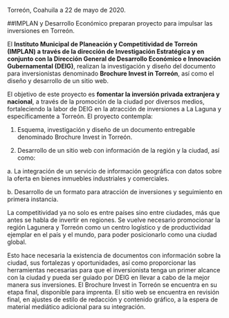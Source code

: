 
Torreón, Coahuila a 22 de mayo de 2020.

##IMPLAN y Desarrollo Económico preparan proyecto para impulsar las inversiones en Torreón.

El **Instituto Municipal de Planeación y Competitividad de Torreón (IMPLAN) a través de la dirección de Investigación Estratégica y en conjunto con la Dirección General de Desarrollo Económico e Innovación Gubernamental (DEIG)**, realizan la investigación y diseño del documento para inversionistas denominado **Brochure Invest in Torreón**, así como el diseño y desarrollo de un sitio web.

El objetivo de este proyecto es **fomentar la inversión privada extranjera y nacional**, a través de la promoción de la ciudad por diversos medios, fortaleciendo la labor de DEIG en la atracción de inversiones a La Laguna y específicamente a Torreón. El proyecto contempla:

1. Esquema, investigación y diseño de un documento entregable denominado Brochure Invest in Torreón.

2. Desarrollo de un sitio web con información de la región y la ciudad, así como:

a. La integración de un servicio de información geográfica con datos sobre la oferta en bienes inmuebles industriales y comerciales.

b. Desarrollo de un formato para atracción de inversiones y seguimiento en primera instancia.

La competitividad ya no solo es entre países sino entre ciudades, más que antes se habla de invertir en regiones. Se vuelve necesario promocionar la región Lagunera y Torreón como un centro logístico y de productividad ejemplar en el país y el mundo, para poder posicionarlo como una ciudad global.

Esto hace necesaria la existencia de documentos con información sobre la ciudad, sus fortalezas y oportunidades, así como proporcionar las herramientas necesarias para que el inversionista tenga un primer alcance con la ciudad y pueda ser guiado por DEIG en llevar a cabo de la mejor manera sus inversiones. El Brochure Invest in Torreón se encuentra en su etapa final, disponible para imprenta. El sitio web se encuentra en revisión final, en ajustes de estilo de redacción y contenido gráfico, a la espera de material mediático adicional para su integración.
